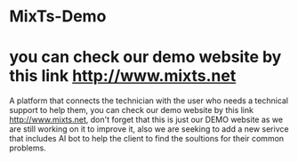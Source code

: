 # MixTs-Demo
# you can check our demo website by this link http://www.mixts.net
A platform that connects the technician with the user who needs a technical support to help them, you can check our demo website by this link http://www.mixts.net, don't forget that this is just our DEMO website as we are still working on it to improve it, also we are seeking to add a new serivce that includes AI bot to help the client to find the soultions for their common problems.
